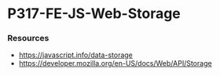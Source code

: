 # P317-FE-JS-Web-Storage

### Resources
* https://javascript.info/data-storage
* https://developer.mozilla.org/en-US/docs/Web/API/Storage
